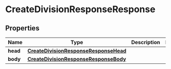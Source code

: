 

# CreateDivisionResponseResponse


## Properties

| Name | Type | Description | Notes |
|------------ | ------------- | ------------- | -------------|
|**head** | [**CreateDivisionResponseResponseHead**](CreateDivisionResponseResponseHead.md) |  |  |
|**body** | [**CreateDivisionResponseResponseBody**](CreateDivisionResponseResponseBody.md) |  |  |



